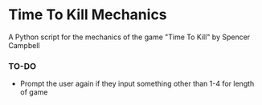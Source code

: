 # Time To Kill Mechanics
A Python script for the mechanics of the game "Time To Kill" by Spencer Campbell

### TO-DO
- Prompt the user again if they input something other than 1-4 for length of game
